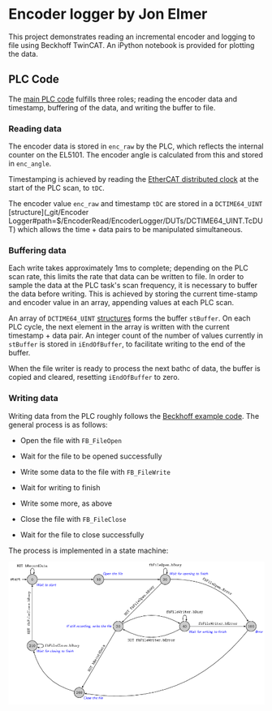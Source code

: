 # Encoder logger by Jon Elmer
This project demonstrates reading an incremental encoder and logging to file using Beckhoff TwinCAT. An iPython notebook is provided for plotting the data.

## PLC Code
The [main PLC code]($/EncoderRead/EncoderLogger/POUs/MAIN.TcPOU) fulfills three roles; reading the encoder data and timestamp, buffering of the data, and writing the buffer to file.

### Reading data
The encoder data is stored in `enc_raw` by the PLC, which reflects the internal counter on the EL5101. The encoder angle is calculated from this and stored in `enc_angle`.

Timestamping is achieved by reading the [EtherCAT distributed clock](https://infosys.beckhoff.com/english.php?content=../content/1033/ethercatsystem/2469118347.html&id=) at the start of the PLC scan, to `tDC`.

The encoder value `enc_raw` and timestamp `tDC` are stored in a `DCTIME64_UINT` [structure](_git/Encoder Logger#path=$/EncoderRead/EncoderLogger/DUTs/DCTIME64_UINT.TcDUT) which allows the time + data pairs to be manipulated simultaneous. 

### Buffering data
Each write takes approximately 1ms to complete; depending on the PLC scan rate, this limits the rate that data can be written to file.
In order to sample the data at the PLC task's scan frequency, it is necessary to buffer the data before writing. 
This is achieved by storing the current time-stamp and encoder value in an array, appending values at each PLC scan.

An array of `DCTIME64_UINT` [structures]($/EncoderRead/EncoderLogger/DUTs/DCTIME64_UINT.TcDUT) forms the buffer `stBuffer`.
On each PLC cycle, the next element in the array is written with the current timestamp + data pair. 
An integer count of the number of values currently in `stBuffer` is stored in `iEndOfBuffer`, to facilitate writing to the end of the buffer.

When the file writer is ready to process the next bathc of data, the buffer is copied and cleared, resetting `iEndOfBuffer` to zero.

### Writing data
Writing data from the PLC roughly follows the [Beckhoff example code](https://infosys.beckhoff.com/english.php?content=../content/1033/tcplclib_tc2_system/18014398540571275.html&id=1203834407911917924).
The general process is as follows:

 -  Open the file with `FB_FileOpen`
 -  Wait for the file to be opened successfully
 
 -  Write some data to the file with `FB_FileWrite`
 -  Wait for writing to finish
 -  Write some more, as above
 
 -  Close the file with `FB_FileClose`
 -  Wait for the file to close successfully

The process is implemented in a state machine:

![state diagram](./state_diagram.png)

